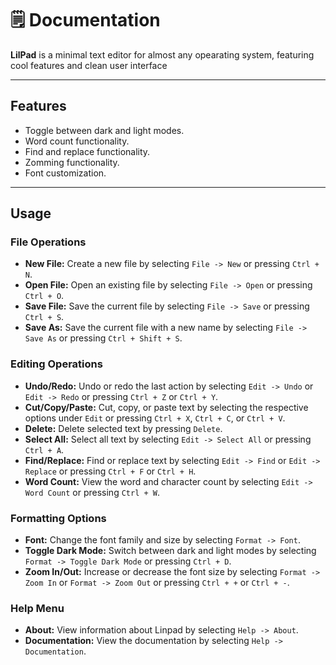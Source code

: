 # 🗒️ Documentation

**LilPad** is a minimal text editor for almost any opearating system, featuring cool features and clean user interface

---

## Features
- Toggle between dark and light modes.
- Word count functionality.
- Find and replace functionality.
- Zomming functionality.
- Font customization.

---

## Usage

### File Operations

- **New File:** Create a new file by selecting `File -> New` or pressing `Ctrl + N`.
- **Open File:** Open an existing file by selecting `File -> Open` or pressing `Ctrl + O`.
- **Save File:** Save the current file by selecting `File -> Save` or pressing `Ctrl + S`.
- **Save As:** Save the current file with a new name by selecting `File -> Save As` or pressing `Ctrl + Shift + S`.


### Editing Operations

- **Undo/Redo:** Undo or redo the last action by selecting `Edit -> Undo` or `Edit -> Redo` or pressing `Ctrl + Z` or `Ctrl + Y`.
- **Cut/Copy/Paste:** Cut, copy, or paste text by selecting the respective options under `Edit` or pressing `Ctrl + X`, `Ctrl + C`, or `Ctrl + V`.
- **Delete:** Delete selected text by pressing `Delete`.
- **Select All:** Select all text by selecting `Edit -> Select All` or pressing `Ctrl + A`.
- **Find/Replace:** Find or replace text by selecting `Edit -> Find` or `Edit -> Replace` or pressing `Ctrl + F` or `Ctrl + H`.
- **Word Count:** View the word and character count by selecting `Edit -> Word Count` or pressing `Ctrl + W`.

### Formatting Options

- **Font:** Change the font family and size by selecting `Format -> Font`.
- **Toggle Dark Mode:** Switch between dark and light modes by selecting `Format -> Toggle Dark Mode` or pressing `Ctrl + D`.
- **Zoom In/Out:** Increase or decrease the font size by selecting `Format -> Zoom In` or `Format -> Zoom Out` or pressing `Ctrl + +` or `Ctrl + -`.

### Help Menu

- **About:** View information about Linpad by selecting `Help -> About`.
- **Documentation:** View the documentation by selecting `Help -> Documentation`.
